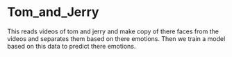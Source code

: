 # Tom_and_Jerry

This reads videos of tom and jerry and make copy of there faces from the videos and separates them based on there emotions. Then we train a model based on this data to predict there emotions.
